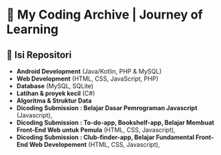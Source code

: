 # 📂 My Coding Archive | Journey of Learning  

## 🔹 Isi Repositori  
- **Android Development** (Java/Kotlin, PHP & MySQL)  
- **Web Development** (HTML, CSS, JavaScript, PHP)  
- **Database** (MySQL, SQLite)  
- **Latihan & proyek kecil** (C#)
- **Algoritma & Struktur Data**
- **Dicoding Submission : Belajar Dasar Pemrograman Javascript** (Javascript),
- **Dicoding Submission : To-do-app, Bookshelf-app, Belajar Membuat Front-End Web untuk Pemula** (HTML, CSS, Javascript),
- **Dicoding Submission : Club-finder-app, Belajar Fundamental Front-End Web Developement** (HTML, CSS, Javascript),
